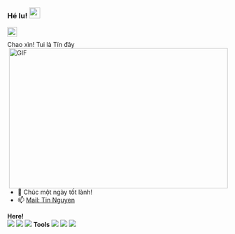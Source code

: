 ### Hé lu! <img src="https://media.giphy.com/media/hvRJCLFzcasrR4ia7z/giphy.gif" width="25px">

<a href="https://www.linkedin.com/in/tinnguyennct/">
  <img align="left" alt="TinNguyen LinkedIN" width="22px" src="https://raw.githubusercontent.com/peterthehan/peterthehan/master/assets/linkedin.svg" />
</a>

<br />

Chao xìn! Tui là Tín đây
  <img align="right" alt="GIF" src="https://github.com/abhisheknaiidu/abhisheknaiidu/blob/master/code.gif?raw=true" width="500" height="320" />
  
- 💬 Chúc một ngày tốt lành!
- 📫 [Mail: Tin Nguyen](mailto:chanhtinvt54@gmail.com)

**Here!**  
![](https://img.shields.io/badge/OS-Linux-informational?style=flat&logo=linux&logoColor=white&color=2bbc8a)
![](https://img.shields.io/badge/Code-Python-informational?style=flat&logo=python&logoColor=white&color=2bbc8a)
![](https://img.shields.io/badge/Shell-Bash-informational?style=flat&logo=gnu-bash&logoColor=white&color=2bbc8a)
**Tools**
![](https://img.shields.io/badge/Tools-Docker-informational?style=flat&logo=docker&logoColor=white&color=2bbc8a)
![](https://img.shields.io/badge/Tools-Ansible-blue)
![](https://img.shields.io/badge/Tools-ELK-yellowgreen)




